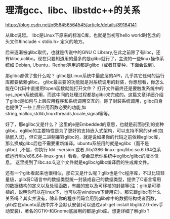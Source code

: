 # 理清gcc、libc、libstdc++的关系

https://blog.csdn.net/p656456564545/article/details/89184141


从libc说起。
libc是Linux下原来的标准C库，也就是当初写hello world时包含的头文件#include < stdio.h> 定义的地方。

后来逐渐被glibc取代，也就是传说中的GNU C Library,在此之前除了有libc，还有klibc,uclibc。现在只要知道用的最多的是glibc就行了，主流的一些linux操作系统如 Debian, Ubuntu，Redhat等用的都是glibc（或者其变种，下面会说到).

那glibc都做了些什么呢？ glibc是Linux系统中最底层的API，几乎其它任何的运行库都要依赖glibc。 glibc最主要的功能就是对系统调用的封装，你想想看，你怎么能在C代码中直接用fopen函数就能打开文件？ 打开文件最终还是要触发系统中的sys_open系统调用，而这中间的处理过程都是glibc来完成的。这篇文章详细介绍了glibc是如何与上层应用程序和系统调用交互的。除了封装系统调用，glibc自身也提供了一些上层应用函数必要的功能,如string,malloc,stdlib,linuxthreads,locale,signal等等。

好了，那eglibc又是什么？ 这里的e是Embedded的意思，也就是前面说到的变种glibc。eglibc的主要特性是为了更好的支持嵌入式架构，可以支持不同的shell(包括嵌入式)，但它是二进制兼容glibc的，就是说如果你的代码之前依赖eglibc库，那么换成glibc后也不需要重新编译。ubuntu系统用的就是eglibc（而不是glibc）,不信，你执行 ldd –version 或者 /lib/i386-linux-gnu/libc.so.6
(64位系统运行/lib/x86_64-linux-gnu）看看，便会显示你系统中eglibc/glibc的版本信息。 这里提到了libc.so.6,这个文件就是eglibc/glibc编译后的生成库文件。

还有一个glib看起来也很相似，那它又是什么呢？glib也是个c程序库，不过比较轻量级，glib将C语言中的数据类型统一封装成自己的数据类型，提供了C语言常用的数据结构的定义以及处理函数，有趣的宏以及可移植的封装等(注：glib是可移植的，说明你可以在linux下，也可以在windows下使用它）。那它跟glibc有什么关系吗？其实并没有，除非你的程序代码会用到glib库中的数据结构或者函数，glib库在ubuntu系统中并不会默认安装(可以通过apt-get install libglib2.0-dev手动安装)，著名的GTK+和Gnome底层用的都是glib库。想更详细了解glib？











